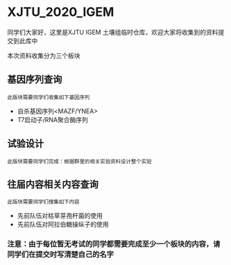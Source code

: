 # XJTU_2020_IGEM

同学们大家好，这里是XJTU IGEM 土壤组临时仓库，欢迎大家将收集到的资料提交到此库中

本次资料收集分为三个板块

## 基因序列查询
    此版块需要同学们收集如下基因序列
+ 自杀基因序列<MAZF/YNEA>
+ T7启动子/RNA聚合酶序列
## 试验设计
    此版块需要同学们完成：根据群里的相关实验资料设计整个实验
## 往届内容相关内容查询
    此版块需要同学们搜集如下内容
+ 先前队伍对枯草芽孢杆菌的使用
+ 先前队伍对阿拉伯糖操纵子的使用

### 注意：由于每位暂无考试的同学都需要完成至少一个板块的内容，请同学们在提交时写清楚自己的名字